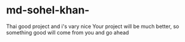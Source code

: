 # md-sohel-khan-
  Thai good project and i's vary nice Your project will be much better, so something good will come from you and go ahead
